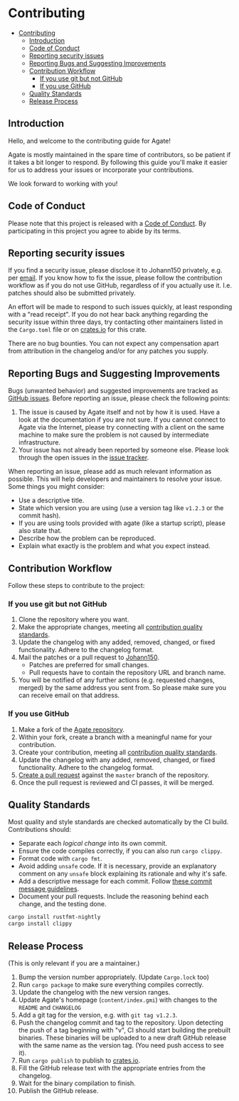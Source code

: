 # Contributing

- [Contributing](#contributing)
  - [Introduction](#introduction)
  - [Code of Conduct](#code-of-conduct)
  - [Reporting security issues](#reporting-security-issues)
  - [Reporting Bugs and Suggesting Improvements](#reporting-bugs-and-suggesting-improvements)
  - [Contribution Workflow](#contribution-workflow)
    - [If you use git but not GitHub](#if-you-use-git-but-not-github)
    - [If you use GitHub](#if-you-use-github)
  - [Quality Standards](#quality-standards)
  - [Release Process](#release-process)

## Introduction

Hello, and welcome to the contributing guide for Agate!

Agate is mostly maintained in the spare time of contributors, so be patient if it takes a bit longer to respond.
By following this guide you'll make it easier for us to address your issues or incorporate your contributions.

We look forward to working with you!

## Code of Conduct

Please note that this project is released with a [Code of Conduct](./CODE_OF_CONDUCT.md).
By participating in this project you agree to abide by its terms.

## Reporting security issues

If you find a security issue, please disclose it to Johann150 privately, e.g. per [email](mailto:johann+agate@qwertqwefsday.eu). If you know how to fix the issue, please follow the contribution workflow as if you do not use GitHub, regardless of if you actually use it. I.e. patches should also be submitted privately.

An effort will be made to respond to such issues quickly, at least responding with a "read receipt". If you do not hear back anything regarding the security issue within three days, try contacting other maintainers listed in the `Cargo.toml` file or on [crates.io](https://crates.io/) for this crate.

There are no bug bounties. You can not expect any compensation apart from attribution in the changelog and/or for any patches you supply.

## Reporting Bugs and Suggesting Improvements

Bugs (unwanted behavior) and suggested improvements are tracked as [GitHub issues][github-issues].
Before reporting an issue, please check the following points:

1. The issue is caused by Agate itself and not by how it is used.
  Have a look at the documentation if you are not sure.
  If you cannot connect to Agate via the Internet, please try connecting with a client on the same machine to make sure the problem is not caused by intermediate infrastructure.
1. Your issue has not already been reported by someone else.
  Please look through the open issues in the [issue tracker][github-issues].

When reporting an issue, please add as much relevant information as possible.
This will help developers and maintainers to resolve your issue. Some things you might consider:

- Use a descriptive title.
- State which version you are using (use a version tag like `v1.2.3` or the commit hash).
- If you are using tools provided with agate (like a startup script), please also state that.
- Describe how the problem can be reproduced.
- Explain what exactly is the problem and what you expect instead.

[github-issues]: https://github.com/mbrubeck/agate/issues

## Contribution Workflow

Follow these steps to contribute to the project:

### If you use git but not GitHub

1. Clone the repository where you want.
1. Make the appropriate changes, meeting all [contribution quality standards](#quality-standards).
1. Update the changelog with any added, removed, changed, or fixed functionality. Adhere to the changelog format.
1. Mail the patches or a pull request to [Johann150](mailto:johann+agate@qwertqwefsday.eu).
    - Patches are preferred for small changes.
    - Pull requests have to contain the repository URL and branch name.
1. You will be notified of any further actions (e.g. requested changes, merged) by the same address you sent from. So please make sure you can receive email on that address.

### If you use GitHub

1. Make a fork of the [Agate repository][agate-repo].
1. Within your fork, create a branch with a meaningful name for your contribution.
1. Create your contribution, meeting all [contribution quality standards](#quality-standards).
1. Update the changelog with any added, removed, changed, or fixed functionality. Adhere to the changelog format.
1. [Create a pull request][create-a-pr] against the `master` branch of the repository.
1. Once the pull request is reviewed and CI passes, it will be merged.

[agate-repo]: https://github.com/mbrubeck/agate
[create-a-pr]: https://help.github.com/articles/creating-a-pull-request-from-a-fork/

## Quality Standards

Most quality and style standards are checked automatically by the CI build. Contributions should:

- Separate each _logical change_ into its own commit.
- Ensure the code compiles correctly, if you can also run `cargo clippy`.
- Format code with `cargo fmt`.
- Avoid adding `unsafe` code.
  If it is necessary, provide an explanatory comment on any `unsafe` block explaining its rationale and why it's safe.
- Add a descriptive message for each commit.
  Follow [these commit message guidelines][commit-messages].
- Document your pull requests.
  Include the reasoning behind each change, and the testing done.

[commit-messages]: https://tbaggery.com/2008/04/19/a-note-about-git-commit-messages.html

```sh
cargo install rustfmt-nightly
cargo install clippy
```

## Release Process

(This is only relevant if you are a maintainer.)

1. Bump the version number appropriately. (Update `Cargo.lock` too)
1. Run `cargo package` to make sure everything compiles correctly.
1. Update the changelog with the new version ranges.
1. Update Agate's homepage (`content/index.gmi`) with changes to the `README` and `CHANGELOG`
1. Add a git tag for the version, e.g. with `git tag v1.2.3`.
1. Push the changelog commit and tag to the repository.
    Upon detecting the push of a tag beginning with "v", CI should start building the prebuilt binaries.
    These binaries will be uploaded to a new draft GitHub release with the same name as the version tag. (You need push access to see it).
1. Run `cargo publish` to publish to [crates.io](https://crates.io/crates/agate).
1. Fill the GitHub release text with the appropriate entries from the changelog.
1. Wait for the binary compilation to finish.
1. Publish the GitHub release.
